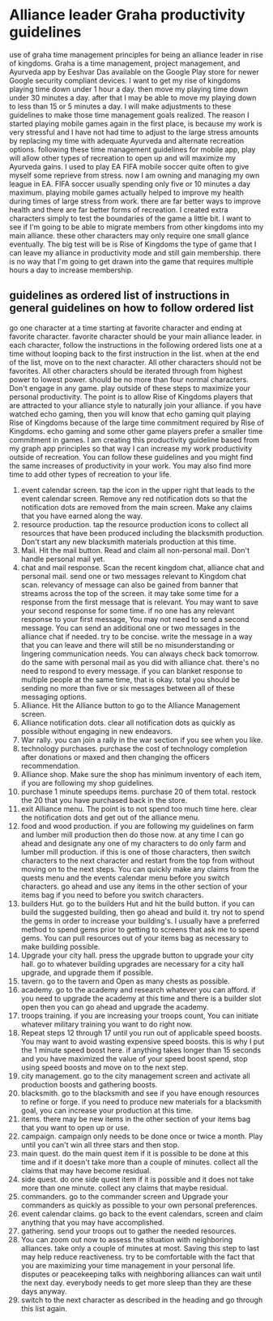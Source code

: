 # Alliance leader Graha productivity guidelines
use of graha time management principles for being an alliance leader in rise of kingdoms. Graha is a time management, project management, and Ayurveda app by Eeshvar Das available on the Google Play store for newer Google security compliant devices. I want to get my rise of kingdoms playing time down under 1 hour a day. then move my playing time down under 30 minutes a day. after that I may be able to move my playing down to less than 15 or 5 minutes a day. I will make adjustments to these guidelines to make those time management goals realized. The reason I started playing mobile games again in the first place, is because my work is very stressful and I have not had time to adjust to the large stress amounts by replacing my time with adequate Ayurveda and alternate recreation options. following these time management guidelines for mobile app, play will allow other types of recreation to open up and will maximize my Ayurveda gains. I used to play EA FIFA mobile soccer quite often to give myself some reprieve from stress. now I am owning and managing my own league in EA. FIFA soccer usually spending only five or 10 minutes a day maximum. playing mobile games actually helped to improve my health during times of large stress from work. there are far better ways to improve health and there are far better forms of recreation. I created extra characters simply to test the boundaries of the game a little bit. I want to see if I'm going to be able to migrate members from other kingdoms into my main alliance. these other characters may only require one small glance eventually. The big test will be is Rise of Kingdoms the type of game that I can leave my alliance in productivity mode and still gain membership. there is no way that I'm going to get drawn into the game that requires multiple hours a day to increase membership.
## guidelines as ordered list of instructions in general guidelines on how to follow ordered list
go one character at a time starting at favorite character and ending at favorite character. favorite character should be your main alliance leader. in each character, follow the instructions in the following ordered lists one at a time without looping back to the first instruction in the list. when at the end of the list, move on to the next character. All other characters should not be favorites. All other characters should be iterated through from highest power to lowest power. should be no more than four normal characters. Don't engage in any game. play outside of these steps to maximize your personal productivity. The point is to allow Rise of Kingdoms players that are attracted to your alliance style to naturally join your alliance. if you have watched echo gaming, then you will know that echo gaming quit playing Rise of Kingdoms because of the large time commitment required by Rise of Kingdoms. echo gaming and some other game players prefer a smaller time commitment in games. I am creating this productivity guideline based from my graph app principles so that way I can increase my work productivity outside of recreation. You can follow these guidelines and you might find the same increases of productivity in your work. You may also find more time to add other types of recreation to your life.
1. event calendar screen. tap the icon in the upper right that leads to the event calendar screen. Remove any red notification dots so that the notification dots are removed from the main screen. Make any claims that you have earned along the way.
2. resource production. tap the resource production icons to collect all resources that have been produced including the blacksmith production. Don't start any new blacksmith materials production at this time.
3. Mail. Hit the mail button. Read and claim all non-personal mail. Don't handle personal mail yet.
4. chat and mail response. Scan the recent kingdom chat, alliance chat and personal mail. send one or two messages relevant to Kingdom chat scan. relevancy of message can also be gained from banner that streams across the top of the screen. it may take some time for a response from the first message that is relevant. You may want to save your second response for some time. if no one has any relevant response to your first message, You may not need to send a second message. You can send an additional one or two messages in the alliance chat if needed. try to be concise. write the message in a way that you can leave and there will still be no misunderstanding or lingering communication needs. You can always check back tomorrow. do the same with personal mail as you did with alliance chat. there's no need to respond to every message. if you can blanket response to multiple people at the same time, that is okay. total you should be sending no more than five or six messages between all of these messaging options.
5. Alliance. Hit the Alliance button to go to the Alliance Management screen.
6. Alliance notification dots. clear all notification dots as quickly as possible without engaging in new endeavors.
7. War rally. you can join a rally in the war section if you see when you like. 
8. technology purchases. purchase the cost of technology completion after donations or maxed and then changing the officers recommendation.
9. Alliance shop. Make sure the shop has minimum inventory of each item, if you are following my shop guidelines.
10. purchase 1 minute speedups items. purchase 20 of them total. restock the 20 that you have purchased back in the store.
11. exit Alliance menu. The point is to not spend too much time here. clear the notification dots and get out of the alliance menu.
12. food and wood production. if you are following my guidelines on farm and lumber mill production then do those now. at any time I can go ahead and designate any one of my characters to do only farm and lumber mill production. if this is one of those characters, then switch characters to the next character and restart from the top from without moving on to the next steps. You can quickly make any claims from the quests menu and the events calendar menu before you switch characters. go ahead and use any items in the other section of your items bag if you need to before you switch characters.
13. builders Hut. go to the builders Hut and hit the build button. if you can build the suggested building, then go ahead and build it. try not to spend the gems in order to increase your building's. I usually have a preferred method to spend gems prior to getting to screens that ask me to spend gems. You can pull resources out of your items bag as necessary to make building possible.
14. Upgrade your city hall. press the upgrade button to upgrade your city hall. go to whatever building upgrades are necessary for a city hall upgrade, and upgrade them if possible.
15. tavern. go to the tavern and Open as many chests as possible.
16. academy. go to the academy and research whatever you can afford. if you need to upgrade the academy at this time and there is a builder slot open then you can go ahead and upgrade the academy.
17. troops training. if you are increasing your troops count, You can initiate whatever military training you want to do right now.
18. Repeat steps 12 through 17 until you run out of applicable speed boosts. You may want to avoid wasting expensive speed boosts. this is why I put the 1 minute speed boost here. if anything takes longer than 15 seconds and you have maximized the value of your speed boost spend, stop using speed boosts and move on to the next step.
19. city management. go to the city management screen and activate all production boosts and gathering boosts.
20. blacksmith. go to the blacksmith and see if you have enough resources to refine or forge. if you need to produce new materials for a blacksmith goal, you can increase your production at this time.
21. items. there may be new items in the other section of your items bag that you want to open up or use. 
22. campaign. campaign only needs to be done once or twice a month. Play until you can't win all three stars and then stop.
23. main quest. do the main quest item if it is possible to be done at this time and if it doesn't take more than a couple of minutes. collect all the claims that may have become residual.
24. side quest. do one side quest item if it is possible and it does not take more than one minute. collect any claims that maybe residual.
25. commanders. go to the commander screen and Upgrade your commanders as quickly as possible to your own personal preferences.
26. event calendar claims. go back to the event calendars, screen and claim anything that you may have accomplished.
27. gathering. send your troops out to gather the needed resources.
28. You can zoom out now to assess the situation with neighboring alliances. take only a couple of minutes at most. Saving this step to last may help reduce reactiveness. try to be comfortable with the fact that you are maximizing your time management in your personal life. disputes or peacekeeping talks with neighboring alliances can wait until the next day. everybody needs to get more sleep than they are these days anyway.
29. switch to the next character as described in the heading and go through this list again.
